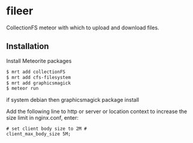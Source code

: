 fileer
======

CollectionFS meteor with which to upload and download files.

## Installation

Install Meteorite packages

```bash
$ mrt add collectionFS
$ mrt add cfs-filesystem
$ mrt add graphicsmagick
$ meteor run
``` 
if system debian then graphicsmagick package install

Add the following line to http or server or location context to increase the size limit in nginx.conf, enter:

    # set client body size to 2M #
    client_max_body_size 5M; 
